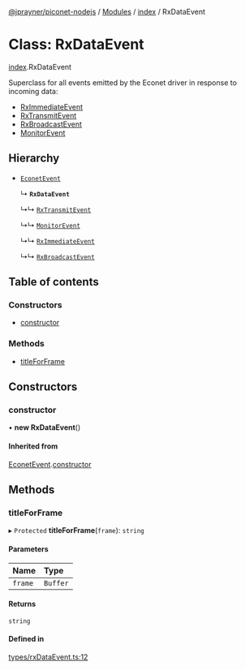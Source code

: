[@jprayner/piconet-nodejs](../README.md) / [Modules](../modules.md) / [index](../modules/index.md) / RxDataEvent

# Class: RxDataEvent

[index](../modules/index.md).RxDataEvent

Superclass for all events emitted by the Econet driver in response to incoming data:

* [RxImmediateEvent](index.RxImmediateEvent.md)
* [RxTransmitEvent](index.RxTransmitEvent.md)
* [RxBroadcastEvent](index.RxBroadcastEvent.md)
* [MonitorEvent](index.MonitorEvent.md)

## Hierarchy

- [`EconetEvent`](index.EconetEvent.md)

  ↳ **`RxDataEvent`**

  ↳↳ [`RxTransmitEvent`](index.RxTransmitEvent.md)

  ↳↳ [`MonitorEvent`](index.MonitorEvent.md)

  ↳↳ [`RxImmediateEvent`](index.RxImmediateEvent.md)

  ↳↳ [`RxBroadcastEvent`](index.RxBroadcastEvent.md)

## Table of contents

### Constructors

- [constructor](index.RxDataEvent.md#constructor)

### Methods

- [titleForFrame](index.RxDataEvent.md#titleforframe)

## Constructors

### constructor

• **new RxDataEvent**()

#### Inherited from

[EconetEvent](index.EconetEvent.md).[constructor](index.EconetEvent.md#constructor)

## Methods

### titleForFrame

▸ `Protected` **titleForFrame**(`frame`): `string`

#### Parameters

| Name | Type |
| :------ | :------ |
| `frame` | `Buffer` |

#### Returns

`string`

#### Defined in

[types/rxDataEvent.ts:12](https://github.com/jprayner/piconet/blob/21a31c9/driver/nodejs/src/types/rxDataEvent.ts#L12)
